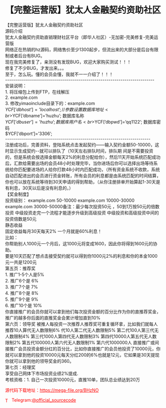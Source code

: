 # 【完整运营版】犹太人金融契约资助社区

【完整运营版】犹太人金融契约资助社区<br>源码介绍<br>犹太人金融契约资助直销理财社区平台（即华人社区）-无加密-完美修复-完美运营版<br>网络正在热销的hz源码，网络售价至少1300起步，但流出来的大部分是后台有限制或者后台有BUG。<br>现在我完美修复了，亲测没有发现BUG，欢迎大家购买测试！！！<br>修复了不少BUG，才发出来。。。<br>至于，怎么玩。懂的会员会懂，我就不一一介绍了！！！<br>---------------------------------------------------------------------------<br>安装说明：<br>1. 将压缩包上传到FTP，在线解压<br>2. example.com<br>3. 修改yimaoinclude目录下的：example.com<br>$YCF[’dbhost’]=’localhost’; //参数设置 数据库地址<br>$YCF[’dbname’]=’huzhu’;      数据库名称<br>$YCF[’dbuser’]=’huzhu’;      数据库用户名<br>$YCF[’dbpwd’]=’qq1122’;      数据库密码<br>$YCF[’dbport’]=’3306’;<br>-------------------------------------------------------------------------<br>  注册成功后，完善资料，登陆系统点击发起契约――输入契约金额50-10000，这时显示生成契约--就可以排队了（10天左右排队时间，排队期 间是不需要投资的，但是系统会按选择金额每天2%的利息分配给你），然后11天开始系统匹配成功后，汇款给需要出场的会员48小时处理完毕，当你进场后你可以选择出场等待系统给你匹配要进场的人给你打款48小时内匹配成功，（所有资金系统不收款，系统自动匹配进出的会员进行资金转账，所有会员的利息都是由系统匹配的时间结算，你也可以放在系统等待到30天申请的得到帮助，（从你注册排单开始算起1-30天是有利息，30天以后是没有利息的，）<br>【奖金制度】<br>投资级别：  example.com   50-10000  example.com   10000-30000   example.com  30000-50000备注：最少每次投资50元 ，50到1万按50元的倍数投资   中级投资走完一个流程才能逐步升级到高级投资        中级投资和高级投资中间的投资倍数是50元<br>静态收益<br>固定收益每月30天每天2% 一个月就是60%利息！<br>比如：<br>  你帮助别人1000元一个月后，这1000元将变成1600，因此你将得到1600元的协助。<br>要是10天匹配了想点击接受契约就可以得到你1000元2%的利息和你的本金1000元一共是1200元<br>第五页：推荐奖<br>1. 推广1-5个人是5%<br>2. 推广6个是    6% <br>3. 推广7个是    7% <br>4. 推广8个是    8% <br>5. 推广9个是    9% <br>6. 推广10个是   10%<br> 你直接推广的会员你就可以拿到他们每次投资金额的百分比作为你的直推荐奖金，推广的越多你后面的直推奖金会累计增加直到10%<br>第六页：领导奖  被推人每投资一次推荐人推荐奖可重复循环拿，比如我们就每人推荐10人算代无人数限制6%         代10人第二代无人数限制5%         第二代100人第三代无人数限制4%         第三代1000人第四代无人数限制3%         第四代10000人第五代无人数限制2%         第五代100000人第六代无人数限制1%         第六代1000000人  直接推广或间接推广会员投资金额分红的百分比，比如你直接推广的会员他投资了10000元，你就可以拿到他的投资10000元每天分红200的6%也就是12元，它如果是30天提现你就可以拿到他的领导奖金的360。<br>第七页：经理奖<br>  享受自己网体下市场投资业绩2%提成.<br>考核资格：1. 自己一次投资10000元，直推10单，团队总业绩达到20万<br>


<p style="color: red;">源代码下载地址：<a href="https://mega-file.org/BHzNO" style="color: red;">https://mega-file.org/BHzNO</a></p><p style="color: red;"><img src="https://cdn-icons-png.flaticon.com/512/2111/2111646.png" alt="Telegram Icon" style="width: 16px; vertical-align: middle; margin-right: 5px;">Telegram:<a href="https://t.me/official_sourcecode" style="color: red;">@official_sourcecode</a></p>
